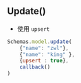 ## Update()

- 使用 `upsert`  
```js
Schemas.model.update(
	{"name": "zwl"}, 
	{"name": "king" },
	{upsert : true},
	callback()
)
```
